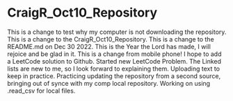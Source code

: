 # CraigR_Oct10_Repository

This is a change to test why my computer is not downloading the repository.
This is a change to the CraigR_Oct10_Repository.
This is a change to the README.md on Dec 30 2022.
This is the Year the Lord has made, I will rejoice and be glad in it.
This is a change from mobile phone!
I hope to add a LeetCode solution to Github. Started new LeetCode Problem.
The Linked lists are new to me, so I look forward to explaining them.
Uploading text to keep in practice. 
Practicing updating the repository from a second source, 
bringing out of synce with my comp local repository.
Working on using .read_csv for local files.
